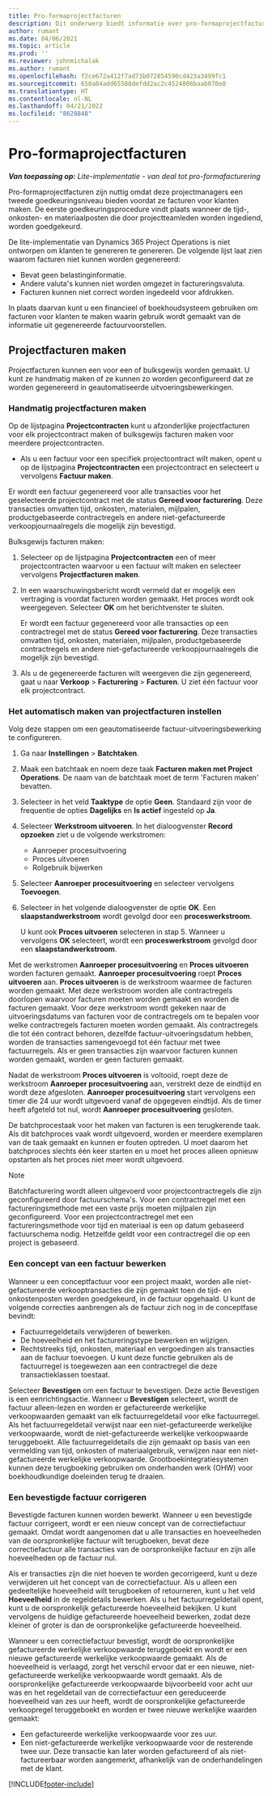 ```yaml
---
title: Pro-formaprojectfacturen
description: Dit onderwerp biedt informatie over pro-formaprojectfacturen in Project Operations.
author: rumant
ms.date: 04/06/2021
ms.topic: article
ms.prod: ''
ms.reviewer: johnmichalak
ms.author: rumant
ms.openlocfilehash: f2ce672a412f7ad73b072854590cd423a3499fc1
ms.sourcegitcommit: 650a84add65588defdd2ac2c4524806baab070e0
ms.translationtype: HT
ms.contentlocale: nl-NL
ms.lasthandoff: 04/21/2022
ms.locfileid: "8628848"
---
```

# <a name="proforma-project-invoices"></a>Pro-formaprojectfacturen

_**Van toepassing op:** Lite-implementatie - van deal tot pro-formafacturering_

Pro-formaprojectfacturen zijn nuttig omdat deze projectmanagers een tweede goedkeuringsniveau bieden voordat ze facturen voor klanten maken. De eerste goedkeuringsprocedure vindt plaats wanneer de tijd-, onkosten- en materiaalposten die door projectteamleden worden ingediend, worden goedgekeurd.

De lite-implementatie van Dynamics 365 Project Operations is niet ontworpen om klanten te genereren te genereren. De volgende lijst laat zien waarom facturen niet kunnen worden gegenereerd:

- Bevat geen belastinginformatie.
- Andere valuta's kunnen niet worden omgezet in factureringsvaluta.
- Facturen kunnen niet correct worden ingedeeld voor afdrukken.

In plaats daarvan kunt u een financieel of boekhoudsysteem gebruiken om facturen voor klanten te maken waarin gebruik wordt gemaakt van de informatie uit gegenereerde factuurvoorstellen.

## <a name="creating-project-invoices"></a>Projectfacturen maken

Projectfacturen kunnen een voor een of bulksgewijs worden gemaakt. U kunt ze handmatig maken of ze kunnen zo worden geconfigureerd dat ze worden gegenereerd in geautomatiseerde uitvoeringsbewerkingen.

### <a name="manually-create-project-invoices"></a>Handmatig projectfacturen maken 

Op de lijstpagina **Projectcontracten** kunt u afzonderlijke projectfacturen voor elk projectcontract maken of bulksgewijs facturen maken voor meerdere projectcontracten.

   - Als u een factuur voor een specifiek projectcontract wilt maken, opent u op de lijstpagina **Projectcontracten** een projectcontract en selecteert u vervolgens **Factuur maken**.

   Er wordt een factuur gegenereerd voor alle transacties voor het geselecteerde projectcontract met de status **Gereed voor facturering**. Deze transacties omvatten tijd, onkosten, materialen, mijlpalen, productgebaseerde contractregels en andere niet-gefactureerde verkoopjournaalregels die mogelijk zijn bevestigd.

Bulksgewijs facturen maken:

1. Selecteer op de lijstpagina **Projectcontracten** een of meer projectcontracten waarvoor u een factuur wilt maken en selecteer vervolgens **Projectfacturen maken**.
2. In een waarschuwingsbericht wordt vermeld dat er mogelijk een vertraging is voordat facturen worden gemaakt. Het proces wordt ook weergegeven. Selecteer **OK** om het berichtvenster te sluiten.

   Er wordt een factuur gegenereerd voor alle transacties op een contractregel met de status **Gereed voor facturering**. Deze transacties omvatten tijd, onkosten, materialen, mijlpalen, productgebaseerde contractregels en andere niet-gefactureerde verkoopjournaalregels die mogelijk zijn bevestigd.

3. Als u de gegenereerde facturen wilt weergeven die zijn gegenereerd, gaat u naar **Verkoop** \> **Facturering** \> **Facturen**. U ziet één factuur voor elk projectcontract.

### <a name="set-up-automated-creation-of-project-invoices"></a>Het automatisch maken van projectfacturen instellen 

Volg deze stappen om een geautomatiseerde factuur-uitvoeringsbewerking te configureren.

1. Ga naar **Instellingen** \> **Batchtaken**.
2. Maak een batchtaak en noem deze taak **Facturen maken met Project Operations**. De naam van de batchtaak moet de term 'Facturen maken' bevatten.
3. Selecteer in het veld **Taaktype** de optie **Geen**. Standaard zijn voor de frequentie de opties **Dagelijks** en **Is actief** ingesteld op **Ja**.
4. Selecteer **Werkstroom uitvoeren**. In het dialoogvenster **Record opzoeken** ziet u de volgende werkstromen:

    - Aanroeper procesuitvoering
    - Proces uitvoeren
    - Rolgebruik bijwerken

5. Selecteer **Aanroeper procesuitvoering** en selecteer vervolgens **Toevoegen**.
6. Selecteer in het volgende dialoogvenster de optie **OK**. Een **slaapstandwerkstroom** wordt gevolgd door een **proceswerkstroom**.

    U kunt ook **Proces uitvoeren** selecteren in stap 5. Wanneer u vervolgens **OK** selecteert, wordt een **proceswerkstroom** gevolgd door een **slaapstandwerkstroom**.

Met de werkstromen **Aanroeper procesuitvoering** en **Proces uitvoeren** worden facturen gemaakt. **Aanroeper procesuitvoering** roept **Proces uitvoeren** aan. **Proces uitvoeren** is de werkstroom waarmee de facturen worden gemaakt. Met deze werkstroom worden alle contractregels doorlopen waarvoor facturen moeten worden gemaakt en worden de facturen gemaakt. Voor deze werkstroom wordt gekeken naar de uitvoeringsdatums van facturen voor de contractregels om te bepalen voor welke contractregels facturen moeten worden gemaakt. Als contractregels die tot één contract behoren, dezelfde factuur-uitvoeringsdatum hebben, worden de transacties samengevoegd tot één factuur met twee factuurregels. Als er geen transacties zijn waarvoor facturen kunnen worden gemaakt, worden er geen facturen gemaakt.

Nadat de werkstroom **Proces uitvoeren** is voltooid, roept deze de werkstroom **Aanroeper procesuitvoering** aan, verstrekt deze de eindtijd en wordt deze afgesloten. **Aanroeper procesuitvoering** start vervolgens een timer die 24 uur wordt uitgevoerd vanaf de opgegeven eindtijd. Als de timer heeft afgeteld tot nul, wordt **Aanroeper procesuitvoering** gesloten.

De batchprocestaak voor het maken van facturen is een terugkerende taak. Als dit batchproces vaak wordt uitgevoerd, worden er meerdere exemplaren van de taak gemaakt en kunnen er fouten optreden. U moet daarom het batchproces slechts één keer starten en u moet het proces alleen opnieuw opstarten als het proces niet meer wordt uitgevoerd.

> [!NOTE]
> Batchfacturering wordt alleen uitgevoerd voor projectcontractregels die zijn geconfigureerd door factuurschema's. Voor een contractregel met een factureringsmethode met een vaste prijs moeten mijlpalen zijn geconfigureerd. Voor een projectcontractregel met een factureringsmethode voor tijd en materiaal is een op datum gebaseerd factuurschema nodig. Hetzelfde geldt voor een contractregel die op een project is gebaseerd.      
 
### <a name="edit-a-draft-invoice"></a>Een concept van een factuur bewerken

Wanneer u een conceptfactuur voor een project maakt, worden alle niet-gefactureerde verkooptransacties die zijn gemaakt toen de tijd- en onkostenposten werden goedgekeurd, in de factuur opgehaald. U kunt de volgende correcties aanbrengen als de factuur zich nog in de conceptfase bevindt:

- Factuurregeldetails verwijderen of bewerken.
- De hoeveelheid en het factureringstype bewerken en wijzigen.
- Rechtstreeks tijd, onkosten, materiaal en vergoedingen als transacties aan de factuur toevoegen. U kunt deze functie gebruiken als de factuurregel is toegewezen aan een contractregel die deze transactieklassen toestaat.

Selecteer **Bevestigen** om een factuur te bevestigen. Deze actie Bevestigen is een eenrichtingsactie. Wanneer u **Bevestigen** selecteert, wordt de factuur alleen-lezen en worden er gefactureerde werkelijke verkoopwaarden gemaakt van elk factuurregeldetail voor elke factuurregel. Als het factuurregeldetail verwijst naar een niet-gefactureerde werkelijke verkoopwaarde, wordt de niet-gefactureerde werkelijke verkoopwaarde teruggeboekt. Alle factuurregeldetails die zijn gemaakt op basis van een vermelding van tijd, onkosten of materiaalgebruik, verwijzen naar een niet-gefactureerde werkelijke verkoopwaarde. Grootboekintegratiesystemen kunnen deze terugboeking gebruiken om onderhanden werk (OHW) voor boekhoudkundige doeleinden terug te draaien.

### <a name="correct-a-confirmed-invoice"></a>Een bevestigde factuur corrigeren

Bevestigde facturen kunnen worden bewerkt. Wanneer u een bevestigde factuur corrigeert, wordt er een nieuw concept van de correctiefactuur gemaakt. Omdat wordt aangenomen dat u alle transacties en hoeveelheden van de oorspronkelijke factuur wilt terugboeken, bevat deze correctiefactuur alle transacties van de oorspronkelijke factuur en zijn alle hoeveelheden op de factuur nul.

Als er transacties zijn die niet hoeven te worden gecorrigeerd, kunt u deze verwijderen uit het concept van de correctiefactuur. Als u alleen een gedeeltelijke hoeveelheid wilt terugboeken of retourneren, kunt u het veld **Hoeveelheid** in de regeldetails bewerken. Als u het factuurregeldetail opent, kunt u de oorspronkelijk gefactureerde hoeveelheid bekijken. U kunt vervolgens de huidige gefactureerde hoeveelheid bewerken, zodat deze kleiner of groter is dan de oorspronkelijke gefactureerde hoeveelheid.

Wanneer u een correctiefactuur bevestigt, wordt de oorspronkelijke gefactureerde werkelijke verkoopwaarde teruggeboekt en wordt er een nieuwe gefactureerde werkelijke verkoopwaarde gemaakt. Als de hoeveelheid is verlaagd, zorgt het verschil ervoor dat er een nieuwe, niet-gefactureerde werkelijke verkoopwaarde wordt gemaakt. Als de oorspronkelijke gefactureerde verkoopwaarde bijvoorbeeld voor acht uur was en het regeldetail van de correctiefactuur een gereduceerde hoeveelheid van zes uur heeft, wordt de oorspronkelijke gefactureerde verkoopregel teruggeboekt en worden er twee nieuwe werkelijke waarden gemaakt:

- Een gefactureerde werkelijke verkoopwaarde voor zes uur.
- Een niet-gefactureerde werkelijke verkoopwaarde voor de resterende twee uur. Deze transactie kan later worden gefactureerd of als niet-factureerbaar worden aangemerkt, afhankelijk van de onderhandelingen met de klant.



[!INCLUDE[footer-include](../../includes/footer-banner.md)]
